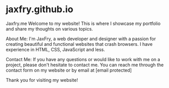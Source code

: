 # jaxfry.github.io
Jaxfry.me
Welcome to my website! This is where I showcase my portfolio and share my thoughts on various topics.

About Me:
I'm JaxFry, a web developer and designer with a passion for creating beautiful and functional websites that crash browsers. I have experience in HTML, CSS, JavaScript and less.


Contact Me:
If you have any questions or would like to work with me on a project, please don't hesitate to contact me. You can reach me through the contact form on my website or by email at [email protected]

Thank you for visiting my website!
